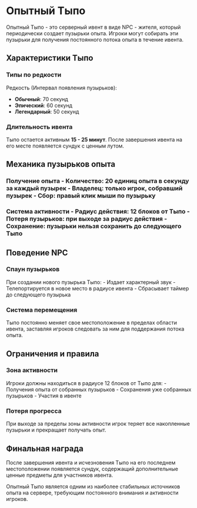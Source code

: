 # Опытный Тыпо

Опытный Тыпо - это серверный ивент в виде NPC - жителя, который периодически создает пузырьки опыта. Игроки могут собирать эти пузырьки для получения постоянного потока опыта в течение ивента.

## Характеристики Тыпо

### Типы по редкости

Редкость (Интервал появления пузырьков):
- **Обычный**: 70 секунд
- **Эпический**: 60 секунд
- **Легендарный**: 50 секунд
### Длительность ивента
Тыпо остается активным **15 - 25 минут**. После завершения ивента на его месте появляется сундук с ценным лутом.

## Механика пузырьков опыта

### Получение опыта - Количество: 20 единиц опыта в секунду за каждый пузырек - Владелец: только игрок, собравший пузырек - Сбор: правый клик мыши по пузырьку

### Система активности - Радиус действия: 12 блоков от Тыпо - Потеря пузырьков: при выходе за радиус действия - Сохранение: пузырьки нельзя сохранить до следующего Тыпо

## Поведение NPC

### Спаун пузырьков
При создании нового пузырька Тыпо: - Издает характерный звук - Телепортируется в новое место в радиусе ивента - Сбрасывает таймер до следующего пузырька

### Система перемещения
Тыпо постоянно меняет свое местоположение в пределах области ивента, заставляя игроков следовать за ним для поддержания потока опыта.

## Ограничения и правила

### Зона активности
Игроки должны находиться в радиусе 12 блоков от Тыпо для: - Получения опыта от собранных пузырьков - Сохранения уже собранных пузырьков - Участия в ивенте

### Потеря прогресса
При выходе за пределы зоны активности игрок теряет все накопленные пузырьки и прекращает получать опыт.

## Финальная награда

После завершения ивента и исчезновения Тыпо на его последнем местоположении появляется сундук, содержащий дополнительные ценные предметы для участников ивента.

Опытный Тыпо является одним из наиболее стабильных источников опыта на сервере, требующим постоянного внимания и активности игроков.